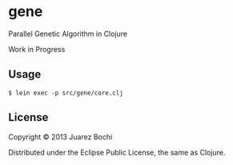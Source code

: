 # gene

Parallel Genetic Algorithm in Clojure

Work in Progress

## Usage

    $ lein exec -p src/gene/core.clj

## License

Copyright © 2013 Juarez Bochi

Distributed under the Eclipse Public License, the same as Clojure.
